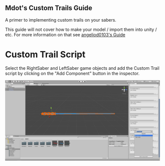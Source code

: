## Mdot's Custom Trails Guide
A primer to implementing custom trails on your sabers.

This guide will not cover how to make your model / import them into unity / etc. For more information on that see [angeliod0103's Guide](https://bs.assistant.moe/Sabers/)

# Custom Trail Script

Select the RightSaber and LeftSaber game objects and add the Custom Trail script by clicking on the "Add Component" button in the inspector.

![addingscript](https://raw.githubusercontent.com/MdotAmaan/BSCustomTrailsGuide/master/Images/addingscript.jpg?token=AJEM7TQW55YPQ73WXXJCALK5YG45S)




